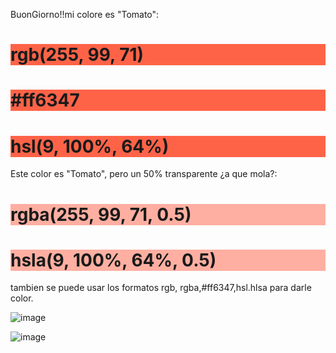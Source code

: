 <!DOCTYPE html>
<html>
<body>

<!--Macuixtle Velazquez David -->     
<p>BuonGiorno!!mi colore es "Tomato":</p>

<h1 style="background-color:rgb(255, 99, 71);">rgb(255, 99, 71)</h1>
<h1 style="background-color:#ff6347;">#ff6347</h1>
<h1 style="background-color:hsl(9, 100%, 64%);">hsl(9, 100%, 64%)</h1>

<p>Este color es "Tomato", pero un 50% transparente ¿a que mola?:</p>
<h1 style="background-color:rgba(255, 99, 71, 0.5);">rgba(255, 99, 71, 0.5)</h1>
<h1 style="background-color:hsla(9, 100%, 64%, 0.5);">hsla(9, 100%, 64%, 0.5)</h1>

<p>tambien se puede usar los formatos rgb, rgba,#ff6347,hsl.hlsa para darle color.</p>

</body>
</html>


![image](https://github.com/user-attachments/assets/abbe9f8f-6add-46b8-baab-793a391ff0d9)

![image](https://github.com/user-attachments/assets/158a5223-c6ae-4827-8c63-bdb9bf4f33ce)

